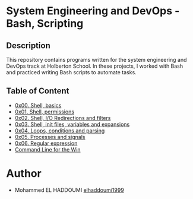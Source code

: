 #  System Engineering and DevOps - Bash, Scripting

## Description
This repository contains programs written for the system engineering and DevOps track at Holberton School. In these projects, I worked with Bash and practiced writing Bash scripts to automate tasks.
## Table of Content
* [0x00. Shell, basics](./0x00-shell_basics)
* [0x01. Shell, permissions](./0x01-shell_permissions)
* [0x02. Shell, I/O Redirections and filters](./0x02-shell_redirections)
* [0x03. Shell, init files, variables and expansions](./0x03-shell_variables_expansions)
* [0x04. Loops, conditions and parsing](./0x04-loops_conditions_and_parsing)
* [0x05. Processes and signals](./0x05-processes_and_signals)
* [0x06. Regular expression](./0x06-regular_expressions)
* [Command Line for the Win](./command_line_for_the_win)

# Author
* Mohammed EL HADDOUMI [elhaddoumi1999](https://github.com/Theemiss)
